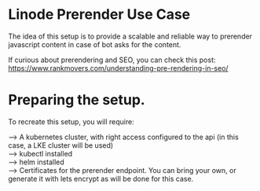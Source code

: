 # Linode Prerender Use Case

The idea of this setup is to provide a scalable and reliable way to prerender javascript content in case of bot asks for the content.

If curious about prerendering and SEO, you can check this post: https://www.rankmovers.com/understanding-pre-rendering-in-seo/

# Preparing the setup.

To recreate this setup, you will require:

--> A kubernetes cluster, with right access configured to the api (in this case, a LKE cluster will be used)  
--> kubectl installed  
--> helm installed  
--> Certificates for the prerender endpoint. You can bring your own, or generate it with lets encrypt as will be done for this case.

